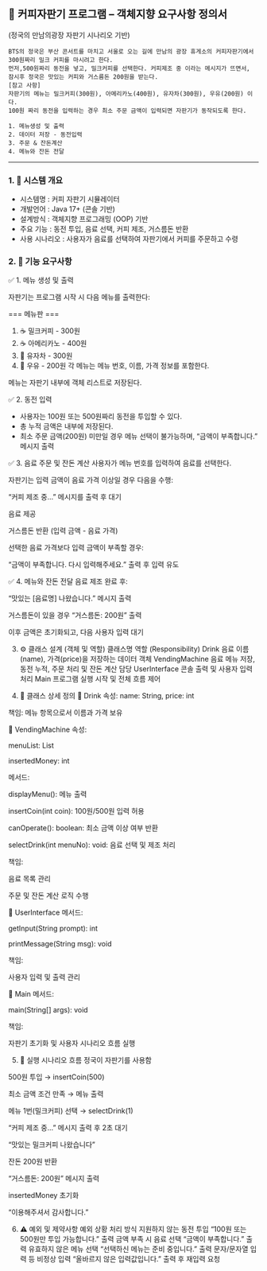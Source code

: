 ## 📄 커피자판기 프로그램 – 객체지향 요구사항 정의서
(정국의 만남의광장 자판기 시나리오 기반)

```
BTS의 정국은 부산 콘서트를 마치고 서울로 오는 길에 만남의 광장 휴게소의 커피자판기에서 300원짜리 밀크 커피를 마시려고 한다. 
먼저,500원짜리 동전을 넣고, 밀크커피를 선택한다. 커피제조 중 이라는 메시지가 뜨면서, 잠시후 정국은 맛있는 커피와 거스름돈 200원을 받는다.
[참고 사항] 
자판기의 메뉴는 밀크커피(300원), 아메리카노(400원), 유자차(300원), 우유(200원) 이다.
100원 짜리 동전을 입력하는 경우 최소 주문 금액이 입력되면 자판기가 동작되도록 한다.

1. 메뉴생성 및 출력
2. 데이터 저장 - 동전입력
3. 주문 & 잔돈계산 
4. 메뉴와 잔돈 전달
```
<hr>

### 1. 📌 시스템 개요

- 시스템명 : 커피 자판기 시뮬레이터
- 개발언어 : Java 17+ (콘솔 기반)
- 설계방식 : 객체지향 프로그래밍 (OOP) 기반
- 주요 기능 :	동전 투입, 음료 선택, 커피 제조, 거스름돈 반환
- 사용 시나리오 : 사용자가 음료를 선택하여 자판기에서 커피를 주문하고 수령

### 2. 🎯 기능 요구사항

✅ 1. 메뉴 생성 및 출력

자판기는 프로그램 시작 시 다음 메뉴를 출력한다:

=== 메뉴판 ===
1. ☕ 밀크커피 - 300원  
2. ☕ 아메리카노 - 400원  
3. 🍋 유자차 - 300원  
4. 🥛 우유 - 200원
각 메뉴는 메뉴 번호, 이름, 가격 정보를 포함한다.


메뉴는 자판기 내부에 객체 리스트로 저장된다.

✅ 2. 동전 입력
- 사용자는 100원 또는 500원짜리 동전을 투입할 수 있다.
- 총 누적 금액은 내부에 저장된다.
- 최소 주문 금액(200원) 미만일 경우 메뉴 선택이 불가능하며, “금액이 부족합니다.” 메시지 출력

✅ 3. 음료 주문 및 잔돈 계산
사용자가 메뉴 번호를 입력하여 음료를 선택한다.

자판기는 입력 금액이 음료 가격 이상일 경우 다음을 수행:

“커피 제조 중...” 메시지를 출력 후 대기

음료 제공

거스름돈 반환 (입력 금액 - 음료 가격)

선택한 음료 가격보다 입력 금액이 부족할 경우:

“금액이 부족합니다. 다시 입력해주세요.” 출력 후 입력 유도

✅ 4. 메뉴와 잔돈 전달
음료 제조 완료 후:

“맛있는 [음료명] 나왔습니다.” 메시지 출력

거스름돈이 있을 경우 “거스름돈: 200원” 출력

이후 금액은 초기화되고, 다음 사용자 입력 대기

3. ⚙️ 클래스 설계 (객체 및 역할)
클래스명	역할 (Responsibility)
Drink	음료 이름(name), 가격(price)을 저장하는 데이터 객체
VendingMachine	음료 메뉴 저장, 동전 누적, 주문 처리 및 잔돈 계산 담당
UserInterface	콘솔 출력 및 사용자 입력 처리
Main	프로그램 실행 시작 및 전체 흐름 제어

4. 🧩 클래스 상세 정의
🔹 Drink
속성: name: String, price: int

책임: 메뉴 항목으로서 이름과 가격 보유

🔹 VendingMachine
속성:

menuList: List<Drink>

insertedMoney: int

메서드:

displayMenu(): 메뉴 출력

insertCoin(int coin): 100원/500원 입력 허용

canOperate(): boolean: 최소 금액 이상 여부 반환

selectDrink(int menuNo): void: 음료 선택 및 제조 처리

책임:

음료 목록 관리

주문 및 잔돈 계산 로직 수행

🔹 UserInterface
메서드:

getInput(String prompt): int

printMessage(String msg): void

책임:

사용자 입력 및 출력 관리

🔹 Main
메서드:

main(String[] args): void

책임:

자판기 초기화 및 사용자 시나리오 흐름 실행

5. 🔄 실행 시나리오 흐름
정국이 자판기를 사용함

500원 투입 → insertCoin(500)

최소 금액 조건 만족 → 메뉴 출력

메뉴 1번(밀크커피) 선택 → selectDrink(1)

“커피 제조 중...” 메시지 출력 후 2초 대기

“맛있는 밀크커피 나왔습니다”

잔돈 200원 반환

“거스름돈: 200원” 메시지 출력

insertedMoney 초기화

“이용해주셔서 감사합니다.”

6. ⚠️ 예외 및 제약사항
예외 상황	처리 방식
지원하지 않는 동전 투입	“100원 또는 500원만 투입 가능합니다.” 출력
금액 부족 시 음료 선택	“금액이 부족합니다.” 출력
유효하지 않은 메뉴 선택	“선택하신 메뉴는 준비 중입니다.” 출력
문자/문자열 입력 등 비정상 입력	“올바르지 않은 입력값입니다.” 출력 후 재입력 요청
